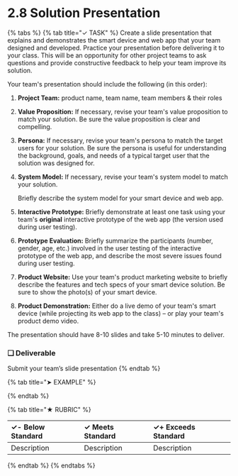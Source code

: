 # 2.8 Solution Presentation

{% tabs %}
{% tab title="✓ TASK" %}
Create a slide presentation that explains and demonstrates the smart device and web app that your team designed and developed. Practice your presentation before delivering it to your class. This will be an opportunity for other project teams to ask questions and provide constructive feedback to help your team improve its solution.

Your team's presentation should include the following \(in this order\):

1. **Project Team:** product name, team name, team members & their roles
2. **Value Proposition:** If necessary, revise your team's value proposition to match your solution. Be sure the value proposition is clear and compelling.
3. **Persona:**  If necessary, revise your team's persona to match the target users for your solution. Be sure the persona is useful for understanding the background, goals, and needs of a typical target user that the solution was designed for.
4. **System Model:** If necessary, revise your team's system model to match your solution. 

   Briefly describe the system model for your smart device and web app.

5. **Interactive Prototype:** Briefly demonstrate at least one task using your team's **original** interactive prototype of the web app \(the version used during user testing\).
6. **Prototype Evaluation:**  Briefly summarize the participants \(number, gender, age, etc.\) involved in the user testing of the interactive prototype of the web app, and describe the most severe issues found during user testing.
7. **Product Website:** Use your team's product marketing website to briefly describe the features and tech specs of your smart device solution. Be sure to show the photo\(s\) of your smart device.
8. **Product Demonstration:**  Either do a live demo of your team's smart device \(while projecting its web app to the class\) – or play your team's product demo video.

The presentation should have 8-10 slides and take 5-10 minutes to deliver.

### **❏ Deliverable**

Submit your team’s slide presentation
{% endtab %}

{% tab title="➤ EXAMPLE" %}

{% endtab %}

{% tab title="★ RUBRIC" %}


| **✓- Below Standard** | **✓ Meets Standard** | **✓+ Exceeds Standard** |
| :--- | :--- | :--- |
| Description | Description | Description |
{% endtab %}
{% endtabs %}

